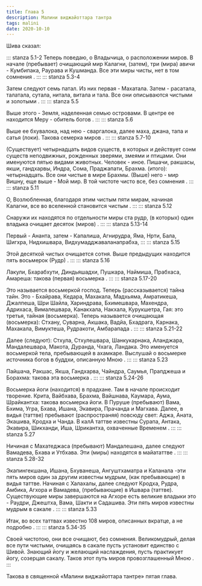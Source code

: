```yaml
---
title: Глава 5
description: Малини виджайоттара тантра
tags: malini
date: 2020-10-10
---
```


Шива сказал:

::: stanza 5.1-2
Теперь поведаю, о Владычица, о расположении миров. В начале (пребывает) очищающий мир Калагни, (затем), три (мира) авичи - Кумбипака, Раурава и Кушманда. Все эти миры чисты, нет в том сомнения .
:::
::: stanza 5.3-4

Затем следуют семь патал. Из них первая - Махатала. Затем - расатала, талатала, сутала, нитала, витала и тала. Все они описываются чистыми и золотыми .
:::
::: stanza 5.5

Выше этого - Земля, наделенная семью островами. В центре ее находится Меру - обитель богов .
:::
::: stanza 5.6

Выше ее бхувалока, над нею - сваргалока, далее маха, джана, тапа и сатья (локи). Такова семерка миров .
:::
::: stanza 5.7-10

(Существует) четырнадцать видов существ, в которых и действует сонм существ неподвижных, рожденных зверями, змеями и птицами. Они именуются пятью видами животных. Человек - иное. Пишачи, ракшасы, якши, гандхарвы, Индра, Сома, Праджапати, Брахма. (итого): четырнадцать. Все они чистые в мире Брахмы. (Выше) него - мир Вишну, еще выше - Мой мир. В той чистоте чисто все, без сомнения .
:::
::: stanza 5.11

О, Возлюбленная, благодаря этим чистым пяти мирам, начиная Калагни, все во вселенной становится чистым .
:::
::: stanza 5.12

Снаружи их находятся по отдельности миры ста рудр, (в которых) один владыка очищает десяток (миров) .
:::
::: stanza 5.13-14

Первый - Ананта, затем - Капалиша, Агнирудра, Яма, Нрти, Бала, Шигхра, Нидхишвара, Видхумадджаваланапрабха, 
:::
::: stanza 5.15

Этой десяткой чистых очищается сотня. Выше предыдущих находится пять восьмерок (Рудр) .
:::
::: stanza 5.16

Лакули, Бхарабхути, Диндьяшадхи, Пушкара, Наймиша, Прабхаса, Амареша: такова (первая) восьмерка .
:::
::: stanza 5.17-20

Это называется восьмеркой господ. Теперь (рассказывается) тайна тайн. Это - Бхайрава, Кедара, Махакала, Мадхьяма, Амратикеша, Джалпеша, Шри Шайла, Хариндрава, Бхимешвара, Махендра, Адрихаса, Вималешвара, Канакхала, Накхала, Курукшетра, Гая: это третья, тайная (восьмерка). Теперь называется очищающая (восьмерка): Стхану, Суварна, Акшака, Вадйа, Бхадрага, Карнака, Махакала, Вимуктеша, Рудракоти, Амбарапада .
:::
::: stanza 5.21-22

Далее (следуют): Стхула, Стхулешвара, Шанкукарнака, Аланджара, Мандалешвара, Макота, Дуранда, Чхага, Ландака. Это именуется восьмеркой тела, пребывающей в ахамкаре. Выслушай о восьмерке источника богов в буддхи, описанную Мною .
:::
::: stanza 5.23

Пайшача, Ракшас, Якша, Гандхарва, Чайндра, Саумья, Прапджеша и Борахма: такова эта восьмерка .
:::
::: stanza 5.24-26

Восьмерка йоги (находится) в прадхане. Там в начале происходит творение. Крита, Вайбхава, Брахма, Вайшнава, Каумара, Аума, Шрайкантха: такова восьмерка йоги. В Пуруше (пребывают) Вама, Бхима, Угра, Бхава, Ишана, Экавира, Прачанда и Магхава. Далее, в видья (таттве) пребывают (распространяя) повсюду свет: Аджа, Аната, Экашива, Кродха и Чанда. В калА таттве известны Сурапа, Антака, Экавира, Шикханди, Иша, Шрикантха, охваченные Временем .
:::
::: stanza 5.27

Ничиная с Махатеджаса (пребывают) Мандалешана, далее следуют Вамадева, Бхава и Утбхава. Эти (миры) находятся в майататтве .
:::
::: stanza 5.28-32

Экапингекшана, Ишана, Бхуванеша, Ангуштхаматра и Каланала -эти пять миров один за другим известны мудрым, (как пребывающие) в видья таттве. Начиная с Халахалы, далее следуют Кродха, Рудра, Амбика, Агхора и Вамадева, (пребывающие) в Ишвара (таттве). Существующие миры завершаются на Агхоре есть великие владыки это - Раудри, Джештха, Вама, Шакти и Садашива. Эти пять миров известны мудрым в сакале .
:::
::: stanza 5.33

Итак, во всех таттвах известно 108 миров, описанных вкратце, а не подробно .
:::
::: stanza 5.34-35

Своей чистотою, они все очищают, без сомнения. Великомудрый, делая все пути чистыми, очищаясь в сакале пусть установит единство с Шивой. Знающий йогу и желающий наслаждения, пусть практикует йогу, созерцая сакалу. Таков этот путь миров провозглашенный Мною .
:::

Такова в священной «Малини виджайоттара тантре» пятая глава.